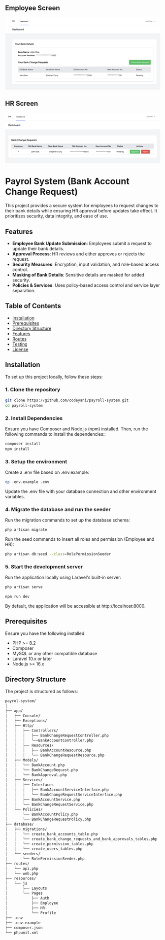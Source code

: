
## Employee Screen
![Employee Screen](screenshot/employee-screen.png)
## HR Screen
![HR Screen](screenshot/hr-screen.png)

# Payrol System (Bank Account Change Request)

This project provides a secure system for employees to request changes to their bank details while ensuring HR approval before updates take effect. It prioritizes security, data integrity, and ease of use.

## Features

- **Employee Bank Update Submission**: Employees submit a request to update their bank details.
- **Approval Process**: HR reviews and either approves or rejects the request.
- **Security Measures**: Encryption, input validation, and role-based access control.
- **Masking of Bank Details**: Sensitive details are masked for added security.
- **Policies & Services**: Uses policy-based access control and service layer separation.

## Table of Contents

- [Installation](#installation)
- [Prerequisites](#prerequisites)
- [Directory Structure](#directory-structure)
- [Features](#features)
- [Routes](#routes)
- [Testing](#testing)
- [License](#license)

## Installation

To set up this project locally, follow these steps:

### 1. Clone the repository

```bash
git clone https://github.com/codeyani/payroll-system.git
cd payroll-system
```

### 2. Install Dependencies

Ensure you have Composer and Node.js (npm) installed. Then, run the following commands to install the dependencies::

```bash
composer install
npm install
```

### 3. Setup the environment

Create a .env file based on .env.example:

```bash
cp .env.example .env
```
Update the .env file with your database connection and other environment variables.

### 4. Migrate the database and run the seeder

Run the migration commands to set up the database schema:

```bash
php artisan migrate
```

Run the seed commands to insert all roles and permission (Employee and HR):

```bash
php artisan db:seed --class=RolePermissionSeeder
```

### 5. Start the development server

Run the application locally using Laravel's built-in server:

```bash
php artisan serve
```

```bash
npm run dev
```

By default, the application will be accessible at http://localhost:8000.

## Prerequisites

Ensure you have the following installed:

- PHP >= 8.2
- Composer
- MySQL or any other compatible database
- Laravel 10.x or later
- Node.js >= 16.x

## Directory Structure

The project is structured as follows:

```arduino
payrol-system/
│
├── app/
│   ├── Console/
│   ├── Exceptions/
│   ├── Http/
│   │   ├── Controllers/
│   │   │   ├── BankChangeRequestController.php
│   │   │   └──BankAccountController.php
│   │   ├── Resources/
│   │   │   ├── BankAccountResource.php
│   │   │   └── BankChangeRequestResource.php
│   ├── Models/
│   │   └── BankAccount.php
│   │   └── BankChangeRequest.php
│   │   └── BankApproval.php
│   ├── Services/
│   │   ├── Interfaces
│   │   │   ├── BankAccountServiceInterface.php
│   │   │   └── BankChangeRequestServiceInterface.php
│   │   ├── BankAccountService.php
│   │   └── BankChangeRequestService.php
│   └── Policies/
│       └── BankAccountPolicy.php
│       └── BankChangeRequestPolicy.php
├── database/
│   ├── migrations/
│   │   └── create_bank_accounts_table.php
│   │   └── create_bank_change_requests_and_bank_approvals_tables.php
│   │   └── create_permission_tables.php
│   │   └── create_users_tables.php
│   └── seeders/
│       └── RolePermissionSeeder.php
├── routes/
│   └── api.php
│   └── web.php
├── resources/
│   └── js
│       ├── Layouts
│       └── Pages
│           ├── Auth
│           ├── Employee
│           ├── HR
│           └── Profile
├── .env
├── .env.example
├── composer.json
└── phpunit.xml
```
